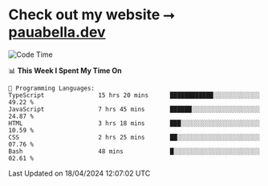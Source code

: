 # Check out my website ⭢ [pauabella.dev](https://pauabella.dev)

<!--START_SECTION:waka-->
![Code Time](http://img.shields.io/badge/Code%20Time-3%2C231%20hrs%2046%20mins-blue)

📊 **This Week I Spent My Time On** 

```text
💬 Programming Languages: 
TypeScript               15 hrs 20 mins      ████████████░░░░░░░░░░░░░   49.22 % 
JavaScript               7 hrs 45 mins       ██████░░░░░░░░░░░░░░░░░░░   24.87 % 
HTML                     3 hrs 18 mins       ███░░░░░░░░░░░░░░░░░░░░░░   10.59 % 
CSS                      2 hrs 25 mins       ██░░░░░░░░░░░░░░░░░░░░░░░   07.76 % 
Bash                     48 mins             █░░░░░░░░░░░░░░░░░░░░░░░░   02.61 % 
```


 Last Updated on 18/04/2024 12:07:02 UTC
<!--END_SECTION:waka-->
